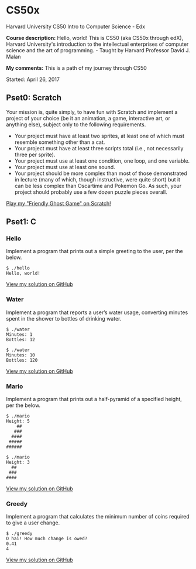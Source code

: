 # CS50x
Harvard University CS50 Intro to Computer Science - Edx

**Course description:** Hello, world! This is CS50 (aka CS50x through edX), Harvard University's introduction to the intellectual enterprises of computer science and the art of programming. - Taught by Harvard Professor David J. Malan

**My comments:** This is a path of my journey through CS50

Started: April 26, 2017

## Pset0: Scratch
Your mission is, quite simply, to have fun with Scratch and implement a project of your choice (be it an animation, a game, interactive art, or anything else), subject only to the following requirements.

* Your project must have at least two sprites, at least one of which must resemble something other than a cat.
* Your project must have at least three scripts total (i.e., not necessarily three per sprite).
* Your project must use at least one condition, one loop, and one variable.
* Your project must use at least one sound.
* Your project should be more complex than most of those demonstrated in lecture (many of which, though instructive, were quite short) but it can be less complex than Oscartime and Pokemon Go. As such, your project should probably use a few dozen puzzle pieces overall.

[Play my "Friendly Ghost Game" on Scratch!](https://scratch.mit.edu/projects/157763200/)

## Pset1: C

### Hello
Implement a program that prints out a simple greeting to the user, per the below.

    $ ./hello
    Hello, world!
    
[View my solution on GitHub](pset1/hello.c)

### Water
Implement a program that reports a user’s water usage, converting minutes spent in the shower to bottles of drinking water.

    $ ./water
    Minutes: 1
    Bottles: 12

    $ ./water
    Minutes: 10
    Bottles: 120
    
[View my solution on GitHub](pset1/water.c)

### Mario
Implement a program that prints out a half-pyramid of a specified height, per the below.

    $ ./mario
    Height: 5
        ##
       ###
      ####
     #####
    ######

    $ ./mario
    Height: 3
      ##
     ###
    ####
    
[View my solution on GitHub](pset1/mario.c)

### Greedy
Implement a program that calculates the minimum number of coins required to give a user change.

    $ ./greedy
    O hai! How much change is owed?
    0.41
    4
    
[View my solution on GitHub](pset1/greedy.c)

